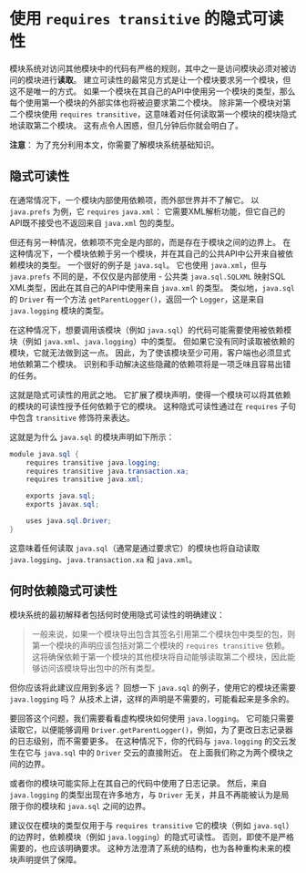 # 使用 `requires transitive` 的隐式可读性 

模块系统对访问其他模块中的代码有严格的规则，其中之一是访问模块必须对被访问的模块进行**读取**。
建立可读性的最常见方式是让一个模块要求另一个模块，但这不是唯一的方式。
如果一个模块在其自己的API中使用另一个模块的类型，那么每个使用第一个模块的外部实体也将被迫要求第二个模块。
除非第一个模块对第二个模块使用 `requires transitive`，这意味着对任何读取第一个模块的模块隐式地读取第二个模块。
这有点令人困惑，但几分钟后你就会明白了。

**注意**：
为了充分利用本文，你需要了解模块系统基础知识。

## 隐式可读性

在通常情况下，一个模块内部使用依赖项，而外部世界并不了解它。
以 `java.prefs` 为例，它 `requires` `java.xml`：
它需要XML解析功能，但它自己的API既不接受也不返回来自 `java.xml` 包的类型。

但还有另一种情况，依赖项不完全是内部的，而是存在于模块之间的边界上。
在这种情况下，一个模块依赖于另一个模块，并在其自己的公共API中公开来自被依赖模块的类型。
一个很好的例子是 `java.sql`。
它也使用 `java.xml`，但与 `java.prefs` 不同的是，不仅仅是内部使用 - 公共类 `java.sql.SQLXML` 映射SQL XML类型，因此在其自己的API中使用来自 `java.xml` 的类型。
类似地，`java.sql` 的 `Driver` 有一个方法 `getParentLogger()`，返回一个 `Logger`，这是来自 `java.logging` 模块的类型。

在这种情况下，想要调用该模块（例如 `java.sql`）的代码可能需要使用被依赖模块（例如 `java.xml`、`java.logging`）中的类型。
但如果它没有同时读取被依赖的模块，它就无法做到这一点。
因此，为了使该模块至少可用，客户端也必须显式地依赖第二个模块。
识别和手动解决这些隐藏的依赖项将是一项乏味且容易出错的任务。

这就是隐式可读性的用武之地。
它扩展了模块声明，使得一个模块可以将其依赖的模块的可读性授予任何依赖于它的模块。
这种隐式可读性通过在 `requires` 子句中包含 `transitive` 修饰符来表达。

这就是为什么 `java.sql` 的模块声明如下所示：

```java
module java.sql {
    requires transitive java.logging;
    requires transitive java.transaction.xa;
    requires transitive java.xml;

    exports java.sql;
    exports javax.sql;

    uses java.sql.Driver;
}
```

这意味着任何读取 `java.sql`（通常是通过要求它）的模块也将自动读取 `java.logging`、`java.transaction.xa` 和 `java.xml`。

## 何时依赖隐式可读性

模块系统的最初解释者包括何时使用隐式可读性的明确建议：

> 一般来说，如果一个模块导出包含其签名引用第二个模块包中类型的包，则第一个模块的声明应该包括对第二个模块的 `requires transitive` 依赖。
> 这将确保依赖于第一个模块的其他模块将自动能够读取第二个模块，因此能够访问该模块导出包中的所有类型。

但你应该将此建议应用到多远？
回想一下 `java.sql` 的例子，使用它的模块还需要 `java.logging` 吗？
从技术上讲，这样的声明是不需要的，可能看起来是多余的。

要回答这个问题，我们需要看看虚构模块如何使用 `java.logging`。
它可能只需要读取它，以便能够调用 `Driver.getParentLogger()`，例如，为了更改日志记录器的日志级别，而不需要更多。
在这种情况下，你的代码与 `java.logging` 的交云发生在它与 `java.sql` 中的 `Driver` 交云的直接附近。
在上面我们称之为两个模块之间的边界。

或者你的模块可能实际上在其自己的代码中使用了日志记录。
然后，来自 `java.logging` 的类型出现在许多地方，与 `Driver` 无关，并且不再能被认为是局限于你的模块和 `java.sql` 之间的边界。

建议仅在模块的类型仅用于与 `requires transitive` 它的模块（例如 `java.sql`）的边界时，依赖模块（例如 `java.logging`）的隐式可读性。
否则，即使不是严格需要的，也应该明确要求。
这种方法澄清了系统的结构，也为各种重构未来的模块声明提供了保障。

